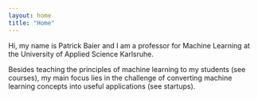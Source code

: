 ```yaml
---
layout: home
title: "Home"
---
```


Hi, my name is Patrick Baier and I am a professor for Machine Learning at the University of Applied Science Karlsruhe.

Besides teaching the principles of machine learning to my students (see courses), my main focus lies in the challenge of converting machine learning concepts into useful applications (see startups).